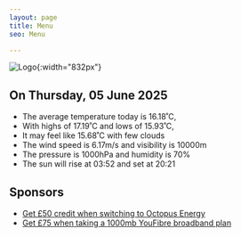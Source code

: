 ```yaml
---
layout: page
title: Menu
seo: Menu

---
```


![Logo](/images/logo.jpg){:width="832px"}

<!-- weather_marker starts -->
## On Thursday, 05 June 2025

- The average temperature today is 16.18˚C,
- With highs of 17.19˚C and lows of 15.93˚C,
- It may feel like 15.68˚C with few clouds
- The wind speed is 6.17m/s and visibility is 10000m
- The pressure is 1000hPa and humidity is 70%
- The sun will rise at 03:52 and set at 20:21

<!-- weather_marker ends -->

## Sponsors

- [Get £50 credit when switching to Octopus Energy](https://bit.ly/3oD1nnS)
- [Get £75 when taking a 1000mb YouFibre broadband plan](https://aklam.io/91zWhU?)
